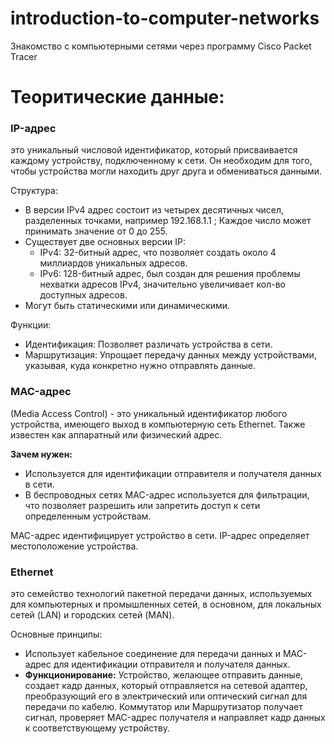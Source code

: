# introduction-to-computer-networks
Знакомство с компьютерными сетями через программу Cisco Packet Tracer


# Теоритические данные:

### IP-адрес
это уникальный числовой идентификатор, который присваивается каждому устройству, подключенному к сети. Он необходим для того, чтобы устройства могли находить друг друга и обмениваться данными.

Структура:
+ В версии IPv4 адрес состоит из четырех десятичных чисел, разделенных точками, например 192.168.1.1 ; Каждое число может принимать значение от 0 до 255.
+ Существует две основных версии IP:
	+ IPv4: 32-битный адрес, что позволяет создать около 4 миллиардов уникальных адресов.
	+ IPv6: 128-битный адрес, был создан для решения проблемы нехватки адресов IPv4, значительно увеличивает кол-во доступных адресов.
+ Могут быть статическими или динамическими.

Функции: 
+ Идентификация: Позволяет различать устройства в сети.
+ Маршрутизация: Упрощает передачу данных между устройствами, указывая, куда конкретно нужно отправлять данные.


### MAC-адрес
(Media Access Control) - это уникальный идентификатор любого устройства, имеющего выход в компьютерную сеть Ethernet. Также известен как аппаратный или физический адрес.

**Зачем нужен:**
+ Используется для идентификации отправителя и получателя данных в сети.
+ В беспроводных сетях MAC-адрес используется для фильтрации, что позволяет разрешить или запретить доступ к сети определенным устройствам.

MAC-адрес идентифицирует устройство в сети.
IP-адрес определяет местоположение устройства.


### Ethernet
это семейство технологий пакетной передачи данных, используемых для компьютерных и промышленных сетей, в основном, для локальных сетей (LAN) и городских сетей (MAN).

Основные принципы:
+ Использует кабельное соединение для передачи данных и MAC-адрес для идентификации отправителя и получателя данных.
+ **Функционирование:** Устройство, желающее отправить данные, создает кадр данных, который отправляется на сетевой адаптер, преобразующий его в электрический или оптический сигнал для передачи по кабелю. Коммутатор или Маршрутизатор получает сигнал, проверяет MAC-адрес получателя и направляет кадр данных к соответствующему устройству.
